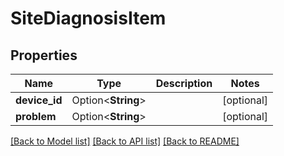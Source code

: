 # SiteDiagnosisItem

## Properties

Name | Type | Description | Notes
------------ | ------------- | ------------- | -------------
**device_id** | Option<**String**> |  | [optional]
**problem** | Option<**String**> |  | [optional]

[[Back to Model list]](../README.md#documentation-for-models) [[Back to API list]](../README.md#documentation-for-api-endpoints) [[Back to README]](../README.md)


